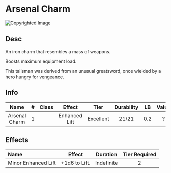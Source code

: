 # Arsenal Charm

![Copyrighted Image](ArsenalCharm.png)

## Desc

An iron charm that resembles a mass of weapons.

Boosts maximum equipment load.

This talisman was derived from an unusual greatsword, once wielded by a hero hungry for vengeance.

## Info

| Name | # | Class | Effect | Tier | Durability | LB | Value |
| :--: | :-: | :---: | :----: | :--: | :--------: | :-: | :---: |
| Arsenal Charm | 1 |  | Enhanced Lift | Excellent | 21/21 | 0.2 | ? |

## Effects

| Name | Effect | Duration | Tier Required |
| :--- | :----: | :------: | :-----------: |
| Minor Enhanced Lift | +1d6 to Lift. | Indefinite | 2 |
